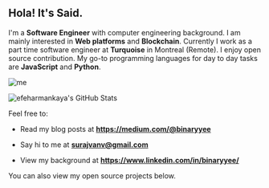 ## Hola! It's Said.

I'm a **Software Engineer** with computer engineering background. I am mainly interested in **Web platforms** and **Blockchain**. Currently I work as a part time software engineer at **Turquoise** in Montreal (Remote). I enjoy open source contribution. My go-to programming languages for day to day tasks are **JavaScript** and **Python**.

![me](https://github.com/binaryyee/binaryyee/blob/38d81d558ada0cf2ef7beaf87baffc0e32049d98/giphy.gif)

<img align="left" alt="efeharmankaya's GitHub Stats" src="https://github-readme-stats.vercel.app/api/top-langs/?username=binaryyee&layout=compact&exclude_repo=Comp376-3D-Mario" /> <br>

Feel free to:

- Read my blog posts at **https://medium.com/@binaryyee**

- Say hi to me at **surajvanv@gmail.com**

- View my background at **https://www.linkedin.com/in/binaryyee/**

You can also view my open source projects below.

